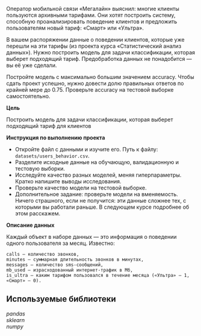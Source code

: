 Оператор мобильной связи «Мегалайн» выяснил: многие клиенты пользуются архивными тарифами. Они хотят построить систему, способную проанализировать поведение клиентов и предложить пользователям новый тариф: «Смарт» или «Ультра».

В вашем распоряжении данные о поведении клиентов, которые уже перешли на эти тарифы (из проекта курса «Статистический анализ данных»). Нужно построить модель для задачи классификации, которая выберет подходящий тариф. Предобработка данных не понадобится — вы её уже сделали.

Постройте модель с максимально большим значением accuracy. Чтобы сдать проект успешно, нужно довести долю правильных ответов по крайней мере до 0.75. Проверьте accuracy на тестовой выборке самостоятельно.

**Цель**

Построить модель для задачи классификации, которая выберет подходящий тариф для клиентов

**Инструкция по выполнению проекта**

   - Откройте файл с данными и изучите его. Путь к файлу: `datasets/users_behavior.csv`.
   - Разделите исходные данные на обучающую, валидационную и тестовую выборки.
   - Исследуйте качество разных моделей, меняя гиперпараметры. Кратко напишите выводы исследования.
   - Проверьте качество модели на тестовой выборке.
   - Дополнительное задание: проверьте модели на вменяемость. Ничего страшного, если не получится: эти данные сложнее тех, с которыми вы работали раньше. В следующем курсе подробнее об этом расскажем.

**Описание данных**

Каждый объект в наборе данных — это информация о поведении одного пользователя за месяц. Известно:

    сalls — количество звонков,
    minutes — суммарная длительность звонков в минутах,
    messages — количество sms-сообщений,
    mb_used — израсходованный интернет-трафик в Мб,
    is_ultra — каким тарифом пользовался в течение месяца («Ультра» — 1, «Смарт» — 0).

## Используемые библиотеки
*pandas*   
*sklearn*  
*numpy*
